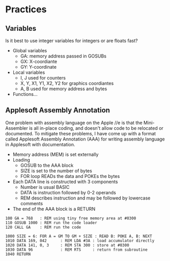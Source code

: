 Practices
=========

## Variables ##

Is it best to use integer variables for integers or are floats fast?

+ Global variables
	+ GA: memory address passed in GOSUBs
	+ GX: X-coordiante
	+ GY: Y-coordinate
+ Local variables
	+ I, J used for counters  
	+ X, Y, X1, Y1, X2, Y2 for graphics coordiantes
	+ A, B used for memory address and bytes
+ Functions...



## Applesoft Assembly Annotation ##

One problem with assembly language on the Apple //e is that the Mini-Assembler
is all in-place coding, and doesn't allow code to be relocated or documented.
To mitigate these problems, I have come up with a format called Applesoft
Assembly Annotation (AAA) for writing assembly language in Applesoft with
documentation.


+ Memory address (MEM) is set externally
+ Loading
	+ GOSUB to the AAA block
	+ SIZE is set to the number of bytes
	+ FOR loop READs the data and POKEs the bytes
+ Each DATA line is constructed with 3 components
	+ Number is usual BASIC
	+ DATA is instruction followed by 0-2 operands
	+ REM describes instruction and may be followed by lowercase comments
+ The end of the AAA block is a RETURN


```
100 GA = 768   : REM using tiny free memory area at #0300
110 GOSUB 1000 : REM run the code loader
120 CALL GA    : REM run the code

1000 SIZE = 6: FOR A = GM TO GM + SIZE : READ B: POKE A, B: NEXT
1010 DATA 169, 042      : REM LDA #3A : load accumulator directly
1020 DATA 141, 0, 3     : REM STA 300 : store at #0300
1030 DATA 96            : REM RTS     : return from subroutine
1040 RETURN
```

